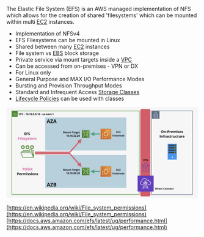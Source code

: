 The Elastic File System (EFS) is an AWS managed implementation of NFS which allows for the creation of shared 'filesystems' which can be mounted within multi [EC2](../../Compute/EC2/EC2.md) instances.

- Implementation of NFSv4
- EFS Filesystems can be mounted in Linux
- Shared between many [EC2](../../Compute/EC2/EC2.md) instances
- File system vs [EBS](../EBS/EBS.md) block storage
- Private service via mount targets inside a [VPC](../../Network/VPC/VPC.md)
- Can be accessed from on-premises - VPN or DX
- For Linux only
- General Purpose and MAX I/O Performance Modes
- Bursting and Provision Throughput Modes
- Standard and Infrequent Access [Storage Classes](../S3/Storage%20Classes.md)
- [Lifecycle Policies](../S3/Lifecycle%20Configs.md) can be used with classes

![Pasted image 20250408194143.png](_atts/Pasted%20image%2020250408194143.png)

[https://en.wikipedia.org/wiki/File_system_permissions](https://en.wikipedia.org/wiki/File_system_permissions)
[https://docs.aws.amazon.com/efs/latest/ug/performance.html](https://docs.aws.amazon.com/efs/latest/ug/performance.html)